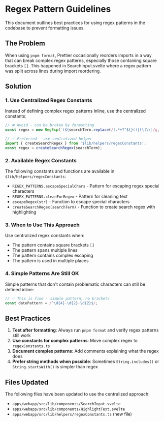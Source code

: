 # Regex Pattern Guidelines

This document outlines best practices for using regex patterns in the codebase to prevent formatting issues.

## The Problem

When using `pnpm format`, Prettier occasionally reorders imports in a way that can break complex regex patterns, especially those containing square brackets `[]`. This happened in SearchInput.svelte where a regex pattern was split across lines during import reordering.

## Solution

### 1. Use Centralized Regex Constants

Instead of defining complex regex patterns inline, use the centralized constants:

```typescript
// ❌ Avoid - can be broken by formatting
const regex = new RegExp(`(${searchTerm.replace(/[.*+?^${}()|[\]\\]/g, '\\$&')})`, 'gi');

// ✅ Preferred - use centralized helper
import { createSearchRegex } from '$lib/helpers/regexConstants';
const regex = createSearchRegex(searchTerm);
```

### 2. Available Regex Constants

The following constants and functions are available in `$lib/helpers/regexConstants`:

- `REGEX_PATTERNS.escapeSpecialChars` - Pattern for escaping regex special characters
- `REGEX_PATTERNS.cleanForRegex` - Pattern for cleaning text 
- `escapeRegex(str)` - Function to escape special characters
- `createSearchRegex(searchTerm)` - Function to create search regex with highlighting

### 3. When to Use This Approach

Use centralized regex constants when:
- The pattern contains square brackets `[]`
- The pattern spans multiple lines
- The pattern contains complex escaping
- The pattern is used in multiple places

### 4. Simple Patterns Are Still OK

Simple patterns that don't contain problematic characters can still be defined inline:

```typescript
// ✅ This is fine - simple pattern, no brackets
const datePattern = /^\d{4}-\d{2}-\d{2}$/;
```

## Best Practices

1. **Test after formatting**: Always run `pnpm format` and verify regex patterns still work
2. **Use constants for complex patterns**: Move complex regex to `regexConstants.ts`
3. **Document complex patterns**: Add comments explaining what the regex does
4. **Prefer string methods when possible**: Sometimes `String.includes()` or `String.startsWith()` is simpler than regex

## Files Updated

The following files have been updated to use the centralized approach:
- `apps/webapp/src/lib/components/SearchInput.svelte`
- `apps/webapp/src/lib/components/HighlightText.svelte`
- `apps/webapp/src/lib/helpers/regexConstants.ts` (new file)